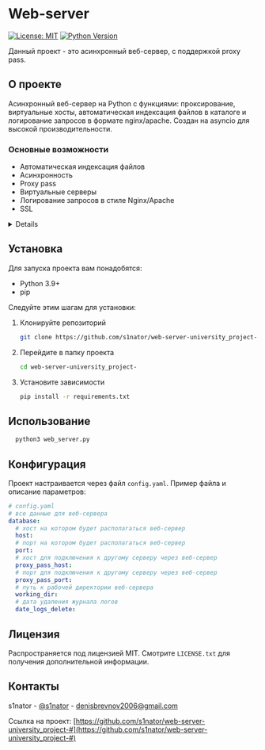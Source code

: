 # Web-server

[![License: MIT](https://img.shields.io/badge/License-MIT-yellow.svg)](https://opensource.org/licenses/MIT)
[![Python Version](https://img.shields.io/badge/python-3.9%2B-blue.svg)](https://www.python.org/downloads/)

Данный проект - это асинхронный веб-сервер, с поддержкой proxy pass.

## О проекте
Асинхронный веб-сервер на Python с функциями: проксирование, виртуальные хосты, автоматическая индексация файлов в каталоге и логирование запросов в формате nginx/apache. Создан на asyncio для высокой производительности.




### Основные возможности
* Автоматическая индексация файлов
* Асинхронность
* Proxy pass
* Виртуальные серверы
* Логирование запросов в стиле Nginx/Apache
* SSL


<details>
<ol>
    <li><a href="#о-проекте">О проекте</a></li>
    <li><a href="#установка">Установка</a></li>
    <li><a href="#использование">Использование</a></li>
    <li><a href="#конфигурация">Конфигурация</a></li>
    <li><a href="#лицензия">Лицензия</a></li>
    <li><a href="#контакты">Контакты</a></li>
  </ol>
</details>


## Установка
Для запуска проекта вам понадобятся:
* Python 3.9+
* pip

Следуйте этим шагам для установки:

1. Клонируйте репозиторий
    ```bash
    git clone https://github.com/s1nator/web-server-university_project-.git
    ```
2. Перейдите в папку проекта
   ```bash
   cd web-server-university_project-
   ```
3. Установите зависимости
   ```bash
   pip install -r requirements.txt
   ```
   
## Использование
```bash
  python3 web_server.py
```

## Конфигурация

Проект настраивается через файл `config.yaml`. Пример файла и описание параметров:

```yaml
# config.yaml
# все данные для веб-сервера
database:
  # хост на котором будет располагаться веб-сервер
  host: 
  # порт на котором будет располагаться веб-сервер
  port: 
  # хост для подключения к другому серверу через веб-сервер
  proxy_pass_host: 
  # порт для подключения к другому серверу через веб-сервер
  proxy_pass_port:
  # путь к рабочей директории веб-сервера
  working_dir: 
  # дата удаления журнала логов
  date_logs_delete: 
```

## Лицензия

Распространяется под лицензией MIT. Смотрите `LICENSE.txt` для получения дополнительной информации.

## Контакты

s1nator - [@s1nator](https://github.com/s1nator) - denisbrevnov2006@gmail.com

Ссылка на проект: [https://github.com/s1nator/web-server-university_project-#](https://github.com/s1nator/web-server-university_project-#)


